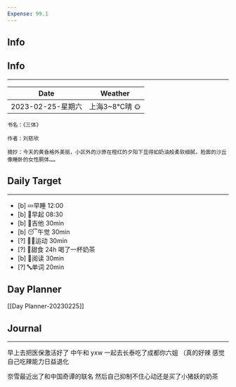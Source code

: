 ```yaml
---
Expense: 99.1
---
```

## Info
## Info
***
| Date              | Weather       |
| ----------------- | ------------- |
| 2023-02-25-星期六 | 上海3~8℃晴 🌞 | 


```ad-cite
书名：《三体》

作者：刘慈欣

摘抄：今天的黄昏格外美丽，小区外的沙原在橙红的夕阳下显得如奶油般柔软细腻，脸面的沙丘像睡卧的女性胴体……
```


## Daily Target 
***
- [b] 💤早睡   12:00
- [b] 🌅早起    08:30
- [b] 🎵吉他    30min
- [b] 😴午觉    30min
- [?] 🏃‍♀️运动    30min  
- [?] 🚫甜食    24h 喝了一杯奶茶
- [b] 📖阅读    30min
- [?] 🔤单词    20min    


## Day Planner
[[Day Planner-20230225]]


##  Journal
***
早上去把医保激活好了
中午和 yxw 一起去长泰吃了成都你六姐
（真的好辣
感觉自己吃辣能力日益退化

奈雪最近出了和中国奇谭的联名
然后自己抑制不住心动还是买了小猪妖的奶茶





